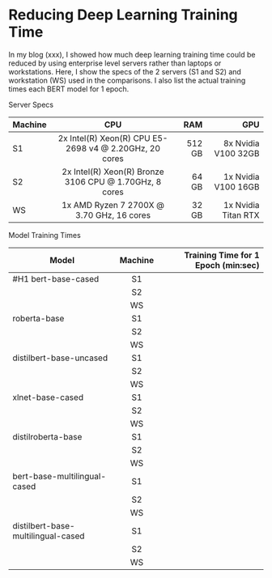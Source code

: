 # Reducing Deep Learning Training Time

In my blog (xxx), I showed how much deep learning training time could be reduced by using enterprise level servers rather than laptops or workstations.  Here, I show the specs of the 2 servers (S1 and S2) and workstation (WS) used in the comparisons.  I also list the actual training times each BERT model for 1 epoch.

Server Specs

| Machine  | CPU                                                    | RAM    | GPU                 |
| ---------|:------------------------------------------------------:| ------:| -------------------:|
| S1       | 2x Intel(R) Xeon(R) CPU E5-2698 v4 @ 2.20GHz, 20 cores | 512 GB | 8x Nvidia V100 32GB |
| S2       | 2x Intel(R) Xeon(R) Bronze 3106 CPU @ 1.70GHz, 8 cores |  64 GB | 1x Nvidia V100 16GB |
| WS       | 1x AMD Ryzen 7 2700X @ 3.70 GHz, 16 cores              |  32 GB | 1x Nvidia Titan RTX |


Model Training Times

| Model                              | Machine  | Training Time for 1 Epoch (min:sec)           |
| -----------------------------------|:--------:|----------------------------------------------:| 
| #H1 bert-base-cased                    | S1       | |
|                                    | S2       | |
|                                    | WS       | |
| roberta-base                       | S1       | |
|                                    | S2       | |
|                                    | WS       | |
| distilbert-base-uncased            | S1       | |
|                                    | S2       | |
|                                    | WS       | |
| xlnet-base-cased                   | S1       | |
|                                    | S2       | |
|                                    | WS       | |
| distilroberta-base                 | S1       | |
|                                    | S2       | |
|                                    | WS       | |
| bert-base-multilingual-cased       | S1       | |
|                                    | S2       | |
|                                    | WS       | |
| distilbert-base-multilingual-cased | S1       | |
|                                    | S2       | |
|                                    | WS       | |


